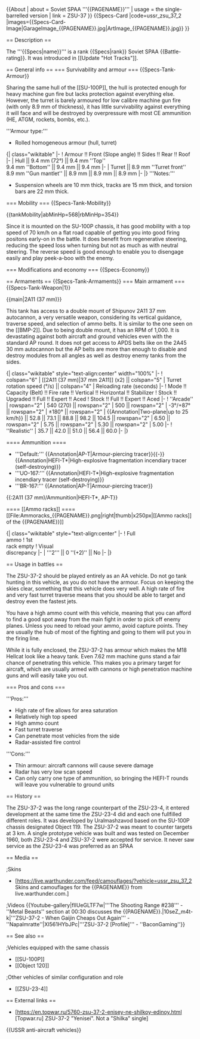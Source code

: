 {{About
| about = Soviet SPAA '''{{PAGENAME}}'''
| usage = the single-barrelled version
| link = ZSU-37
}}
{{Specs-Card
|code=ussr_zsu_37_2
|images={{Specs-Card-Image|GarageImage_{{PAGENAME}}.jpg|ArtImage_{{PAGENAME}}.jpg}}
}}

== Description ==
<!-- ''In the description, the first part should be about the history of the creation and combat usage of the vehicle, as well as its key features. In the second part, tell the reader about the ground vehicle in the game. Insert a screenshot of the vehicle, so that if the novice player does not remember the vehicle by name, he will immediately understand what kind of vehicle the article is talking about.'' -->
The '''{{Specs|name}}''' is a rank {{Specs|rank}} Soviet SPAA {{Battle-rating}}. It was introduced in [[Update "Hot Tracks"]].

== General info ==
=== Survivability and armour ===
{{Specs-Tank-Armour}}
<!-- ''Describe armour protection. Note the most well protected and key weak areas. Appreciate the layout of modules as well as the number and location of crew members. Is the level of armour protection sufficient, is the placement of modules helpful for survival in combat? If necessary use a visual template to indicate the most secure and weak zones of the armour.'' -->
Sharing the same hull of the [[SU-100P]], the hull is protected enough for heavy machine gun fire but lacks protection against everything else. However, the turret is barely armoured for low calibre machine gun fire (with only 8.9 mm of thickness), it has little survivability against everything it will face and will be destroyed by overpressure with most CE ammunition (HE, ATGM, rockets, bombs, etc.).

'''Armour type:'''

* Rolled homogeneous armour (hull, turret)

{| class="wikitable"
|-
! Armour !! Front (Slope angle) !! Sides !! Rear !! Roof
|-
| Hull || 9.4 mm (72°) || 9.4 mm ''Top'' <br>9.4 mm ''Bottom'' || 9.4 mm || 9.4 mm
|-
| Turret || 8.9 mm ''Turret front'' <br> 8.9 mm ''Gun mantlet'' || 8.9 mm || 8.9 mm || 8.9 mm
|-
|}
'''Notes:'''

* Suspension wheels are 10 mm thick, tracks are 15 mm thick, and torsion bars are 22 mm thick.

=== Mobility ===
{{Specs-Tank-Mobility}}
<!-- ''Write about the mobility of the ground vehicle. Estimate the specific power and manoeuvrability, as well as the maximum speed forwards and backwards.'' -->

{{tankMobility|abMinHp=568|rbMinHp=354}}

Since it is mounted on the SU-100P chassis, it has good mobility with a top speed of 70 km/h on a flat road capable of getting you into good firing positons early-on in the battle. It does benefit from regenerative steering, reducing the speed loss when turning but not as much as with neutral steering. The reverse speed is good enough to enable you to disengage easily and play peek-a-boo with the enemy.

=== Modifications and economy ===
{{Specs-Economy}}

== Armaments ==
{{Specs-Tank-Armaments}}
=== Main armament ===
{{Specs-Tank-Weapon|1}}
<!-- ''Give the reader information about the characteristics of the main gun. Assess its effectiveness in a battle based on the reloading speed, ballistics and the power of shells. Do not forget about the flexibility of the fire, that is how quickly the cannon can be aimed at the target, open fire on it and aim at another enemy. Add a link to the main article on the gun: <code><nowiki>{{main|Name of the weapon}}</nowiki></code>. Describe in general terms the ammunition available for the main gun. Give advice on how to use them and how to fill the ammunition storage.'' -->
{{main|2A11 (37 mm)}}

This tank has access to a double mount of Shipunov 2A11 37 mm autocannon, a very versatile weapon, considering its vertical guidance, traverse speed, and selection of ammo belts. It is similar to the one seen on the [[BMP-2]]. Due to being double mount, it has an RPM of 1,000. It is devastating against both aircraft and ground vehicles even with the standard AP round. It does not get access to APDS belts like on the 2A45 30 mm autocannon but the AP belts are more than enough to disable and destroy modules from all angles as well as destroy enemy tanks from the sides.

{| class="wikitable" style="text-align:center" width="100%"
|-
! colspan="6" | [[2A11 (37 mm)|37 mm 2A11]] (x2) || colspan="5" | Turret rotation speed (°/s) || colspan="4" | Reloading rate (seconds)
|-
! Mode !! Capacity (Belt) !! Fire rate !! Vertical !! Horizontal !! Stabilizer
! Stock !! Upgraded !! Full !! Expert !! Aced
! Stock !! Full !! Expert !! Aced
|-
! ''Arcade''
| rowspan="2" | 540 (270) || rowspan="2" | 500 || rowspan="2" | -3°/+87° || rowspan="2" | ±180° || rowspan="2" | {{Annotation|Two-plane|up to 25 km/h}} || 52.8 || 73.1 || 88.8 || 98.2 || 104.5 || rowspan="2" | 6.50 || rowspan="2" | 5.75 || rowspan="2" | 5.30 || rowspan="2" | 5.00
|-
! ''Realistic''
| 35.7 || 42.0 || 51.0 || 56.4 || 60.0
|-
|}

==== Ammunition ====

* '''Default:''' {{Annotation|AP-T|Armour-piercing tracer}}{{-}}{{Annotation|HEFI-T*|High-explosive fragmentation incendiary tracer (self-destroying)}}
* '''UO-167:''' {{Annotation|HEFI-T*|High-explosive fragmentation incendiary tracer (self-destroying)}}
* '''BR-167:''' {{Annotation|AP-T|Armour-piercing tracer}}

{{:2A11 (37 mm)/Ammunition|HEFI-T*, AP-T}}

==== [[Ammo racks]] ====
[[File:Ammoracks_{{PAGENAME}}.png|right|thumb|x250px|[[Ammo racks]] of the {{PAGENAME}}]]
<!-- '''Last updated: 2.3.0.64''' -->
{| class="wikitable" style="text-align:center"
|-
! Full<br>ammo
! 1st<br>rack empty
! Visual<br>discrepancy
|-
| '''2''' || 0&nbsp;''(+2)'' || No
|-
|}

== Usage in battles ==
<!-- ''Describe the tactics of playing in the vehicle, the features of using vehicles in the team and advice on tactics. Refrain from creating a "guide" - do not impose a single point of view but instead give the reader food for thought. Describe the most dangerous enemies and give recommendations on fighting them. If necessary, note the specifics of the game in different modes (AB, RB, SB).'' -->
The ZSU-37-2 should be played entirely as an AA vehicle. Do not go tank hunting in this vehicle, as you do not have the armour. Focus on keeping the skies clear, something that this vehicle does very well. A high rate of fire and very fast turret traverse means that you should be able to target and destroy even the fastest jets.

You have a high ammo count with this vehicle, meaning that you can afford to find a good spot away from the main fight in order to pick off enemy planes. Unless you need to reload your ammo, avoid capture points. They are usually the hub of most of the fighting and going to them will put you in the firing line.

While it is fully enclosed, the ZSU-37-2 has armour which makes the M18 Hellcat look like a heavy tank. Even 7.62 mm machine guns stand a fair chance of penetrating this vehicle. This makes you a primary target for aircraft, which are usually armed with cannons or high penetration machine guns and will easily take you out.

=== Pros and cons ===
<!-- ''Summarise and briefly evaluate the vehicle in terms of its characteristics and combat effectiveness. Mark its pros and cons in a bulleted list. Try not to use more than 6 points for each of the characteristics. Avoid using categorical definitions such as "bad", "good" and the like - use substitutions with softer forms such as "inadequate" and "effective".'' -->

'''Pros:'''

* High rate of fire allows for area saturation
* Relatively high top speed
* High ammo count
* Fast turret traverse
* Can penetrate most vehicles from the side
* Radar-assisted fire control

'''Cons:'''

* Thin armour: aircraft cannons will cause severe damage
* Radar has very low scan speed
* Can only carry one type of ammunition, so bringing the HEFI-T rounds will leave you vulnerable to ground units

== History ==
<!-- ''Describe the history of the creation and combat usage of the vehicle in more detail than in the introduction. If the historical reference turns out to be too long, take it to a separate article, taking a link to the article about the vehicle and adding a block "/History" (example: <nowiki>https://wiki.warthunder.com/(Vehicle-name)/History</nowiki>) and add a link to it here using the <code>main</code> template. Be sure to reference text and sources by using <code><nowiki><ref></ref></nowiki></code>, as well as adding them at the end of the article with <code><nowiki><references /></nowiki></code>. This section may also include the vehicle's dev blog entry (if applicable) and the in-game encyclopedia description (under <code><nowiki>=== In-game description ===</nowiki></code>, also if applicable).'' -->
The ZSU-37-2 was the long range counterpart of the ZSU-23-4, it entered development at the same time the ZSU-23-4 did and each one fullfilled different roles. It was developed by Uralmashzavod based on the SU-100P chassis designated Object 119. The ZSU-37-2 was meant to counter targets at 3 km. A single prototype vehicle was built and was tested on December 1960, both ZSU-23-4 and ZSU-37-2 were accepted for service. It never saw service as the ZSU-23-4 was preferred as an SPAA

== Media ==
<!-- ''Excellent additions to the article would be video guides, screenshots from the game, and photos.'' -->

;Skins

* [https://live.warthunder.com/feed/camouflages/?vehicle=ussr_zsu_37_2 Skins and camouflages for the {{PAGENAME}} from live.warthunder.com.]

;Videos
{{Youtube-gallery|fIlUeGLTF7w|'''The Shooting Range #238''' - ''Metal Beasts'' section at 00:30 discusses the {{PAGENAME}}.|10seZ_m4t-k|'''ZSU-37-2 - When Gaijin Cheaps Out Again''' - ''Napalmratte''|XI561HYbJPc|'''ZSU-37-2 [Profile]''' - ''BaconGaming''}}

== See also ==
<!-- ''Links to the articles on the War Thunder Wiki that you think will be useful for the reader, for example:''
* ''reference to the series of the vehicles;''
* ''links to approximate analogues of other nations and research trees.'' -->

;Vehicles equipped with the same chassis

* [[SU-100P]]
* [[Object 120]]

;Other vehicles of similar configuration and role

* [[ZSU-23-4]]

== External links ==
<!-- ''Paste links to sources and external resources, such as:''
* ''topic on the official game forum;''
* ''other literature.'' -->

* [https://en.topwar.ru/5760-zsu-37-2-enisey-ne-shilkoy-edinoy.html <nowiki>[Topwar.ru]</nowiki> ZSU-37-2 "Yenisei". Not a "Shilka" single]

{{USSR anti-aircraft vehicles}}